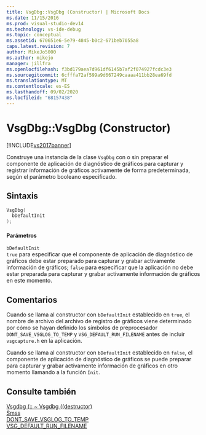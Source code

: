```yaml
---
title: VsgDbg::VsgDbg (Constructor) | Microsoft Docs
ms.date: 11/15/2016
ms.prod: visual-studio-dev14
ms.technology: vs-ide-debug
ms.topic: conceptual
ms.assetid: 670651e6-5e79-4845-b0c2-671beb7055a8
caps.latest.revision: 7
author: MikeJo5000
ms.author: mikejo
manager: jillfra
ms.openlocfilehash: f3bd179aea7d961df6145b7af2f074927fcdc3e3
ms.sourcegitcommit: 6cfffa72af599a9d667249caaaa411bb28ea69fd
ms.translationtype: MT
ms.contentlocale: es-ES
ms.lasthandoff: 09/02/2020
ms.locfileid: "68157438"
---
```

# <a name="vsgdbgvsgdbg-constructor"></a>VsgDbg::VsgDbg (Constructor)
[!INCLUDE[vs2017banner](../includes/vs2017banner.md)]

Construye una instancia de la clase `VsgDbg` con o sin preparar el componente de aplicación de diagnóstico de gráficos para capturar y registrar información de gráficos activamente de forma predeterminada, según el parámetro booleano especificado.  
  
## <a name="syntax"></a>Sintaxis  
  
```cpp  
VsgDbg(  
  bDefaultInit  
);  
```  
  
#### <a name="parameters"></a>Parámetros  
 `bDefaultInit`  
 `true` para especificar que el componente de aplicación de diagnóstico de gráficos debe estar preparado para capturar y grabar activamente información de gráficos; `false` para especificar que la aplicación no debe estar preparada para capturar y grabar activamente información de gráficos en este momento.  
  
## <a name="remarks"></a>Comentarios  
 Cuando se llama al constructor con `bDefaultInit` establecido en `true`, el nombre de archivo del archivo de registro de gráficos viene determinado por cómo se hayan definido los símbolos de preprocesador `DONT_SAVE_VSGLOG_TO_TEMP` y `VSG_DEFAULT_RUN_FILENAME` antes de incluir `vsgcapture.h` en la aplicación.  
  
 Cuando se llama al constructor con `bDefaultInit` establecido en `false`, el componente de aplicación de diagnóstico de gráficos se puede preparar para capturar y grabar activamente información de gráficos en otro momento llamando a la función `Init`.  
  
## <a name="see-also"></a>Consulte también  
 [Vsgdbg (:: ~ Vsgdbg ((destructor)](../debugger/vsgdbg-tilde-vsgdbg-destructor.md)   
 [Smss](../debugger/init.md)   
 [DONT_SAVE_VSGLOG_TO_TEMP](../debugger/dont-save-vsglog-to-temp.md)   
 [VSG_DEFAULT_RUN_FILENAME](../debugger/vsg-default-run-filename.md)
